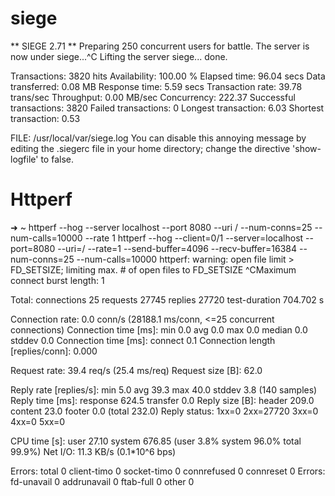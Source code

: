 # siege

** SIEGE 2.71
** Preparing 250 concurrent users for battle.
The server is now under siege...^C
Lifting the server siege...      done.

Transactions:		        3820 hits
Availability:		      100.00 %
Elapsed time:		       96.04 secs
Data transferred:	        0.08 MB
Response time:		        5.59 secs
Transaction rate:	       39.78 trans/sec
Throughput:		        0.00 MB/sec
Concurrency:		      222.37
Successful transactions:        3820
Failed transactions:	           0
Longest transaction:	        6.03
Shortest transaction:	        0.53
 
FILE: /usr/local/var/siege.log
You can disable this annoying message by editing
the .siegerc file in your home directory; change
the directive 'show-logfile' to false.

# Httperf

➜  ~  httperf --hog --server localhost --port 8080 --uri / --num-conns=25 --num-calls=10000  --rate 1
httperf --hog --client=0/1 --server=localhost --port=8080 --uri=/ --rate=1 --send-buffer=4096 --recv-buffer=16384 --num-conns=25 --num-calls=10000
httperf: warning: open file limit > FD_SETSIZE; limiting max. # of open files to FD_SETSIZE
^CMaximum connect burst length: 1

Total: connections 25 requests 27745 replies 27720 test-duration 704.702 s

Connection rate: 0.0 conn/s (28188.1 ms/conn, <=25 concurrent connections)
Connection time [ms]: min 0.0 avg 0.0 max 0.0 median 0.0 stddev 0.0
Connection time [ms]: connect 0.1
Connection length [replies/conn]: 0.000

Request rate: 39.4 req/s (25.4 ms/req)
Request size [B]: 62.0

Reply rate [replies/s]: min 5.0 avg 39.3 max 40.0 stddev 3.8 (140 samples)
Reply time [ms]: response 624.5 transfer 0.0
Reply size [B]: header 209.0 content 23.0 footer 0.0 (total 232.0)
Reply status: 1xx=0 2xx=27720 3xx=0 4xx=0 5xx=0

CPU time [s]: user 27.10 system 676.85 (user 3.8% system 96.0% total 99.9%)
Net I/O: 11.3 KB/s (0.1*10^6 bps)

Errors: total 0 client-timo 0 socket-timo 0 connrefused 0 connreset 0
Errors: fd-unavail 0 addrunavail 0 ftab-full 0 other 0
